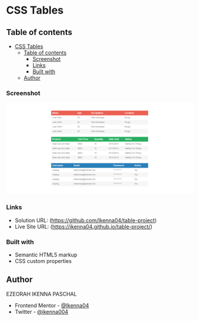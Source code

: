 # CSS Tables

## Table of contents

- [CSS Tables](#css-tables)
  - [Table of contents](#table-of-contents)
    - [Screenshot](#screenshot)
    - [Links](#links)
    - [Built with](#built-with)
  - [Author](#author)

### Screenshot

![](screen-shots/Screenshot%202023-11-06%20at%2021-26-07%20Customized%20Table.png)

### Links

- Solution URL: (https://github.com/Ikenna04/table-project)
- Live Site URL: (https://ikenna04.github.io/table-project/)

### Built with

- Semantic HTML5 markup
- CSS custom properties

## Author

EZEORAH IKENNA PASCHAL

<!-- - Website - [Add your name here](https://www.your-site.com) -->

- Frontend Mentor - [@Ikenna04](https://www.frontendmentor.io/profile/Ikenna04)
- Twitter - [@ikenna004](https://www.twitter.com/ikenna004)

